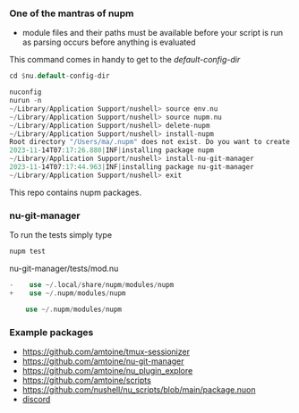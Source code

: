 
### One of the mantras of nupm

* module files and their paths must be available before your script is run as parsing occurs before anything is evaluated

This command comes in handy to get to the *default-config-dir*

```rust
cd $nu.default-config-dir   
```

```rust
nuconfig
nurun -n
~/Library/Application Support/nushell> source env.nu
~/Library/Application Support/nushell> source nupm.nu
~/Library/Application Support/nushell> delete-nupm
~/Library/Application Support/nushell> install-nupm
Root directory "/Users/ma/.nupm" does not exist. Do you want to create it? [y/n] y
2023-11-14T07:17:26.880|INF|installing package nupm
~/Library/Application Support/nushell> install-nu-git-manager
2023-11-14T07:17:44.963|INF|installing package nu-git-manager
~/Library/Application Support/nushell> exit
```

This repo contains nupm packages.

### nu-git-manager

To run the tests simply type

```rust
nupm test
```

nu-git-manager/tests/mod.nu

```rust
-    use ~/.local/share/nupm/modules/nupm
+    use ~/.nupm/modules/nupm
```

```rust
    use ~/.nupm/modules/nupm
```

### Example packages

* https://github.com/amtoine/tmux-sessionizer
* https://github.com/amtoine/nu-git-manager
* https://github.com/amtoine/nu_plugin_explore
* https://github.com/amtoine/scripts
* https://github.com/nushell/nu_scripts/blob/main/package.nuon
* [discord](https://discord.com/channels/601130461678272522/1112829613920505956/1172882159959281745)
